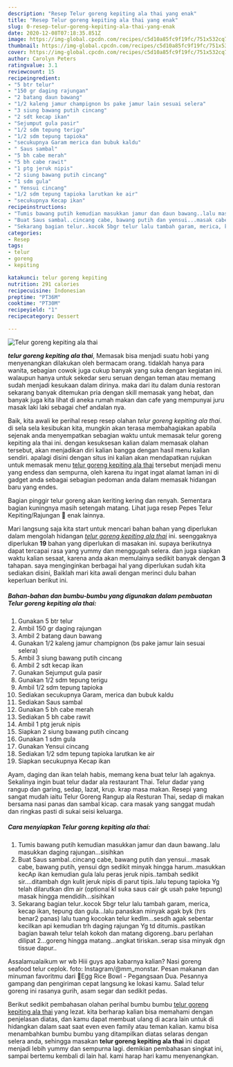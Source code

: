 ```yaml
---
description: "Resep Telur goreng kepiting ala thai yang enak"
title: "Resep Telur goreng kepiting ala thai yang enak"
slug: 0-resep-telur-goreng-kepiting-ala-thai-yang-enak
date: 2020-12-08T07:18:35.851Z
image: https://img-global.cpcdn.com/recipes/c5d10a85fc9f19fc/751x532cq70/telur-goreng-kepiting-ala-thai-foto-resep-utama.jpg
thumbnail: https://img-global.cpcdn.com/recipes/c5d10a85fc9f19fc/751x532cq70/telur-goreng-kepiting-ala-thai-foto-resep-utama.jpg
cover: https://img-global.cpcdn.com/recipes/c5d10a85fc9f19fc/751x532cq70/telur-goreng-kepiting-ala-thai-foto-resep-utama.jpg
author: Carolyn Peters
ratingvalue: 3.1
reviewcount: 15
recipeingredient:
- "5 btr telur"
- "150 gr daging rajungan"
- "2 batang daun bawang"
- "1/2 kaleng jamur champignon bs pake jamur lain sesuai selera"
- "3 siung bawang putih cincang"
- "2 sdt kecap ikan"
- "Sejumput gula pasir"
- "1/2 sdm tepung terigu"
- "1/2 sdm tepung tapioka"
- "secukupnya Garam merica dan bubuk kaldu"
- " Saus sambal"
- "5 bh cabe merah"
- "5 bh cabe rawit"
- "1 ptg jeruk nipis"
- "2 siung bawang putih cincang"
- "1 sdm gula"
- " Yensui cincang"
- "1/2 sdm tepung tapioka larutkan ke air"
- "secukupnya Kecap ikan"
recipeinstructions:
- "Tumis bawang putih kemudian masukkan jamur dan daun bawang..lalu masukkan daging rajungan...sisihkan"
- "Buat Saus sambal..cincang cabe, bawang putih dan yensui...masak cabe, bawang putih, yensui dgn sedikit minyak hingga harum..masukkan kecAp ikan kemudian gula lalu peras jeruk nipis..tambah sedikit sir....ditambah dgn kulit jeruk nipis di parut tipis..lalu tepung tapioka Yg telah dilarutkan dlm air (optional kl suka saus cair gk usah pake tepung) masak hingga mendidih...sisihkan"
- "Sekarang bagian telur..kocok 5bgr telur lalu tambah garam, merica, kecap ikan, tepung dan gula...lalu panaskan minyak agak byk (hrs benar2 panas) lalu tuang kocokan telur kedlm...sesdh agak sebentar kecilkan api kemudian trh daging rajungan Yg td ditumis..pastikan bagian bawah telur telah kokoh dan matang digoreng..baru perlahan dilipat 2...goreng hingga matang...angkat tiriskan..serap sisa minyak dgn tissue dapur.."
categories:
- Resep
tags:
- telur
- goreng
- kepiting

katakunci: telur goreng kepiting 
nutrition: 291 calories
recipecuisine: Indonesian
preptime: "PT36M"
cooktime: "PT30M"
recipeyield: "1"
recipecategory: Dessert

---
```



![Telur goreng kepiting ala thai](https://img-global.cpcdn.com/recipes/c5d10a85fc9f19fc/751x532cq70/telur-goreng-kepiting-ala-thai-foto-resep-utama.jpg)

<b><i>telur goreng kepiting ala thai</i></b>, Memasak bisa menjadi suatu hobi yang menyenangkan dilakukan oleh bermacam orang. tidaklah hanya para wanita, sebagian cowok juga cukup banyak yang suka dengan kegiatan ini. walaupun hanya untuk sekedar seru seruan dengan teman atau memang sudah menjadi kesukaan dalam dirinya. maka dari itu dalam dunia restoran sekarang banyak ditemukan pria dengan skill memasak yang hebat, dan banyak juga kita lihat di aneka rumah makan dan cafe yang mempunyai juru masak laki laki sebagai chef andalan nya.

Baik, kita awali ke perihal resep resep olahan <i>telur goreng kepiting ala thai</i>. di sela sela kesibukan kita, mungkin akan terasa membahagiakan apabila sejenak anda menyempatkan sebagian waktu untuk memasak telur goreng kepiting ala thai ini. dengan kesuksesan kalian dalam memasak olahan tersebut, akan menjadikan diri kalian bangga dengan hasil menu kalian sendiri. apalagi disini dengan situs ini kalian akan mendapatkan rujukan untuk memasak menu <u>telur goreng kepiting ala thai</u> tersebut menjadi menu yang endess dan sempurna, oleh karena itu ingat ingat alamat laman ini di gadget anda sebagai sebagian pedoman anda dalam memasak hidangan baru yang endes.

Bagian pinggir telur goreng akan keriting kering dan renyah. Sementara bagian kuningnya masih setengah matang. Lihat juga resep Pepes Telur Kepiting/Rajungan 🦀 enak lainnya.


Mari langsung saja kita start untuk mencari bahan bahan yang diperlukan dalam mengolah hidangan <u><i>telur goreng kepiting ala thai</i></u> ini. seenggaknya diperlukan <b>19</b> bahan yang diperlukan di masakan ini. supaya berikutnya dapat tercapai rasa yang yummy dan menggugah selera. dan juga siapkan waktu kalian sesaat, karena anda akan memulainya sedikit banyak dengan <b>3</b> tahapan. saya menginginkan berbagai hal yang diperlukan sudah kita sediakan disini, Baiklah mari kita awali dengan merinci dulu bahan keperluan berikut ini.

<!--inarticleads1-->

##### Bahan-bahan dan bumbu-bumbu yang digunakan dalam pembuatan Telur goreng kepiting ala thai:

1. Gunakan 5 btr telur
1. Ambil 150 gr daging rajungan
1. Ambil 2 batang daun bawang
1. Gunakan 1/2 kaleng jamur champignon (bs pake jamur lain sesuai selera)
1. Ambil 3 siung bawang putih cincang
1. Ambil 2 sdt kecap ikan
1. Gunakan Sejumput gula pasir
1. Gunakan 1/2 sdm tepung terigu
1. Ambil 1/2 sdm tepung tapioka
1. Sediakan secukupnya Garam, merica dan bubuk kaldu
1. Sediakan  Saus sambal
1. Gunakan 5 bh cabe merah
1. Sediakan 5 bh cabe rawit
1. Ambil 1 ptg jeruk nipis
1. Siapkan 2 siung bawang putih cincang
1. Gunakan 1 sdm gula
1. Gunakan  Yensui cincang
1. Sediakan 1/2 sdm tepung tapioka larutkan ke air
1. Siapkan secukupnya Kecap ikan


Ayam, daging dan ikan telah habis, memang kena buat telur lah agaknya. Sekalinya ingin buat telur dadar ala restaurant Thai. Telur dadar yang rangup dan garing, sedap, lazat, krup. krap masa makan. Resepi yang sangat mudah iaitu Telur Goreng Rangup ala Resturan Thai, sedap di makan bersama nasi panas dan sambal kicap. cara masak yang sanggat mudah dan ringkas pasti di sukai seisi keluarga. 

<!--inarticleads2-->

##### Cara menyiapkan Telur goreng kepiting ala thai:

1. Tumis bawang putih kemudian masukkan jamur dan daun bawang..lalu masukkan daging rajungan...sisihkan
1. Buat Saus sambal..cincang cabe, bawang putih dan yensui...masak cabe, bawang putih, yensui dgn sedikit minyak hingga harum..masukkan kecAp ikan kemudian gula lalu peras jeruk nipis..tambah sedikit sir....ditambah dgn kulit jeruk nipis di parut tipis..lalu tepung tapioka Yg telah dilarutkan dlm air (optional kl suka saus cair gk usah pake tepung) masak hingga mendidih...sisihkan
1. Sekarang bagian telur..kocok 5bgr telur lalu tambah garam, merica, kecap ikan, tepung dan gula...lalu panaskan minyak agak byk (hrs benar2 panas) lalu tuang kocokan telur kedlm...sesdh agak sebentar kecilkan api kemudian trh daging rajungan Yg td ditumis..pastikan bagian bawah telur telah kokoh dan matang digoreng..baru perlahan dilipat 2...goreng hingga matang...angkat tiriskan..serap sisa minyak dgn tissue dapur..


Assalamualaikum wr wb Hiii guys apa kabarnya kalian? Nasi goreng seafood telur ceplok. foto: Instagram/@mm_monstar. Pesan makanan dan minuman favoritmu dari 🌟Egg Rice Bowl - Pegangsaan Dua. Pesannya gampang dan pengiriman cepat langsung ke lokasi kamu. Salad telur goreng ini rasanya gurih, asam segar dan sedikit pedas. 

Berikut sedikit pembahasan olahan perihal bumbu bumbu <u>telur goreng kepiting ala thai</u> yang lezat. kita berharap kalian bisa memahami dengan penjelasan diatas, dan kamu dapat membuat ulang di acara lain untuk di hidangkan dalam saat saat even even family atau teman kalian. kamu bisa menambahkan bumbu bumbu yang ditampilkan diatas selaras dengan selera anda, sehingga masakan <b>telur goreng kepiting ala thai</b> ini dapat menjadi lebih yummy dan sempurna lagi. demikian pembahasan singkat ini, sampai bertemu kembali di lain hal. kami harap hari kamu menyenangkan.
